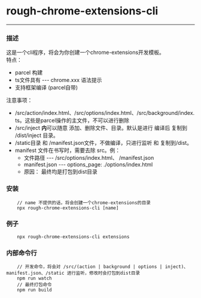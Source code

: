 # rough-chrome-extensions-cli  
___  
### 描述  
这是一个cli程序，将会为你创建一个chrome-extensions开发模板。  
特点：  
- parcel 构建
- ts文件具有 --- chrome.xxx 语法提示
- 支持框架编译 (parcel自带)

注意事项：  
- /src/action/index.html、/src/options/index.html、/src/background/index.ts。这些是parcel操作的主文件，不可以进行删除  
- /src/inject **内**可以随意 添加、删除文件、目录。默认是进行 编译后 复制到 /dist/inject 目录。  
- /static目录 和 /manifest.json文件，不做编译，只进行监听 和 复制到/dist。
- manifest 文件在书写时，需要去除 src。例：  
    - 文件路径 --- /src/options/index.html、 /manifest.json  
    - manifest.json --- options_page: ./options/index.html  
    - 原因： 最终均是打包到dist目录  

### 安装  
        // name 不提供的话，将会创建一个chrome-extensions的目录
        npx rough-chrome-extensions-cli [name]
### 例子  
        npx rough-chrome-extensions-cli extensions
### 内部命令行  
        // 开发命令，将会对 /src/(action | background | options | inject)、manifest.json、/static 进行监听，修改时会打包到dist目录
        npm run watch
        // 最终打包命令
        npm run build